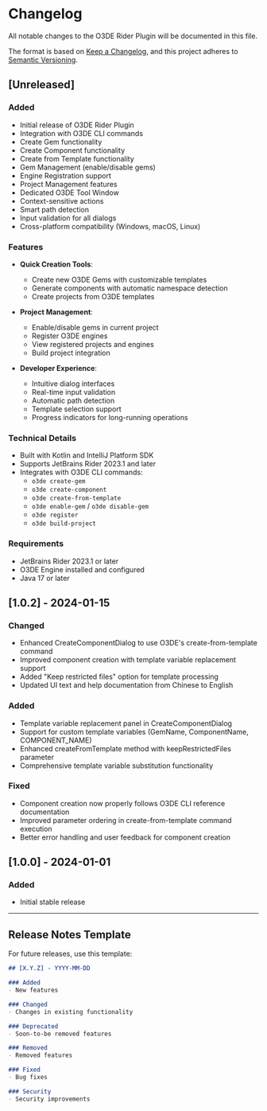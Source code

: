 # Changelog

All notable changes to the O3DE Rider Plugin will be documented in this file.

The format is based on [Keep a Changelog](https://keepachangelog.com/en/1.0.0/),
and this project adheres to [Semantic Versioning](https://semver.org/spec/v2.0.0.html).

## [Unreleased]

### Added
- Initial release of O3DE Rider Plugin
- Integration with O3DE CLI commands
- Create Gem functionality
- Create Component functionality
- Create from Template functionality
- Gem Management (enable/disable gems)
- Engine Registration support
- Project Management features
- Dedicated O3DE Tool Window
- Context-sensitive actions
- Smart path detection
- Input validation for all dialogs
- Cross-platform compatibility (Windows, macOS, Linux)

### Features
- **Quick Creation Tools**:
  - Create new O3DE Gems with customizable templates
  - Generate components with automatic namespace detection
  - Create projects from O3DE templates
  
- **Project Management**:
  - Enable/disable gems in current project
  - Register O3DE engines
  - View registered projects and engines
  - Build project integration
  
- **Developer Experience**:
  - Intuitive dialog interfaces
  - Real-time input validation
  - Automatic path detection
  - Template selection support
  - Progress indicators for long-running operations

### Technical Details
- Built with Kotlin and IntelliJ Platform SDK
- Supports JetBrains Rider 2023.1 and later
- Integrates with O3DE CLI commands:
  - `o3de create-gem`
  - `o3de create-component`
  - `o3de create-from-template`
  - `o3de enable-gem` / `o3de disable-gem`
  - `o3de register`
  - `o3de build-project`

### Requirements
- JetBrains Rider 2023.1 or later
- O3DE Engine installed and configured
- Java 17 or later

## [1.0.2] - 2024-01-15

### Changed
- Enhanced CreateComponentDialog to use O3DE's create-from-template command
- Improved component creation with template variable replacement support
- Added "Keep restricted files" option for template processing
- Updated UI text and help documentation from Chinese to English

### Added
- Template variable replacement panel in CreateComponentDialog
- Support for custom template variables (GemName, ComponentName, COMPONENT_NAME)
- Enhanced createFromTemplate method with keepRestrictedFiles parameter
- Comprehensive template variable substitution functionality

### Fixed
- Component creation now properly follows O3DE CLI reference documentation
- Improved parameter ordering in create-from-template command execution
- Better error handling and user feedback for component creation

## [1.0.0] - 2024-01-01

### Added
- Initial stable release

---

## Release Notes Template

For future releases, use this template:

```markdown
## [X.Y.Z] - YYYY-MM-DD

### Added
- New features

### Changed
- Changes in existing functionality

### Deprecated
- Soon-to-be removed features

### Removed
- Removed features

### Fixed
- Bug fixes

### Security
- Security improvements
```